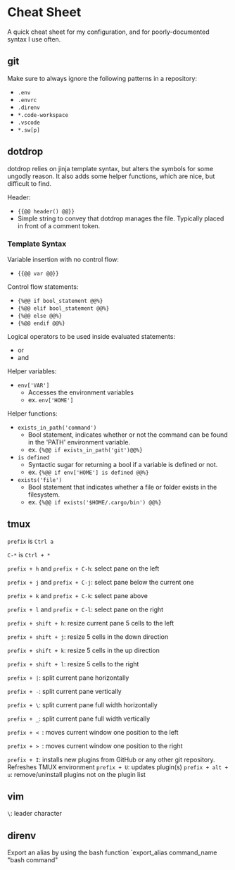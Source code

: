 # Cheat Sheet

A quick cheat sheet for my configuration, and for poorly-documented syntax I use often.

## git

Make sure to always ignore the following patterns in a repository:
* `.env`
* `.envrc`
* `.direnv`
* `*.code-workspace`
* `.vscode`
* `*.sw[p]`

## dotdrop

dotdrop relies on jinja template syntax, but alters the symbols for some ungodly reason. 
It also adds some helper functions, which are nice, but difficult to find.

Header:
  - `{{@@ header() @@}}`
  - Simple string to convey that dotdrop manages the file. Typically placed in front of a comment token.

### Template Syntax

Variable insertion with no control flow:
  - `{{@@ var @@}}`

Control flow statements:
  - `{%@@ if bool_statement @@%}`
  - `{%@@ elif bool_statement @@%}`
  - `{%@@ else @@%}`
  - `{%@@ endif @@%}`

Logical operators to be used inside evaluated statements:
  - or
  - and

Helper variables:
  - `env['VAR']`
    - Accesses the environment variables
    - ex. `env['HOME']`

Helper functions:
  - `exists_in_path('command')`
    - Bool statement, indicates whether or not the command can be found in the 'PATH' environment variable.
    - ex. `{%@@ if exists_in_path('git')@@%}`
  - `is defined`
    - Syntactic sugar for returning a bool if a variable is defined or not.
    - ex. `{%@@ if env['HOME'] is defined @@%}`
  - `exists('file')`
    - Bool statement that indicates whether a file or folder exists in the filesystem.
    - ex. `{%@@ if exists('$HOME/.cargo/bin') @@%}`

## tmux

`prefix` is `Ctrl a`

`C-*` is `Ctrl + *`


`prefix + h` and `prefix + C-h`: select pane on the left

`prefix + j` and `prefix + C-j`: select pane below the current one

`prefix + k` and `prefix + C-k`: select pane above

`prefix + l` and `prefix + C-l`: select pane on the right


`prefix + shift + h`: resize current pane 5 cells to the left

`prefix + shift + j`: resize 5 cells in the down direction

`prefix + shift + k`: resize 5 cells in the up direction

`prefix + shift + l`: resize 5 cells to the right


`prefix + |`: split current pane horizontally

`prefix + -`: split current pane vertically

`prefix + \`: split current pane full width horizontally

`prefix + _`: split current pane full width vertically


`prefix + < `: moves current window one position to the left

`prefix + > `: moves current window one position to the right

`prefix + I`: installs new plugins from GitHub or any other git repository. Refreshes TMUX environment
`prefix + U`: updates plugin(s)
`prefix + alt + u`: remove/uninstall plugins not on the plugin list

## vim

`\`: leader character

## direnv

Export an alias by using the bash function `export_alias command_name "bash command"

